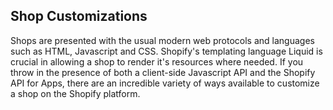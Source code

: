 ## Shop Customizations ##

Shops are presented with the usual modern web protocols and languages such as HTML, Javascript and CSS. Shopify's templating language Liquid is crucial in allowing a shop to render it's resources where needed. If you throw in the presence of both a client-side Javascript API and the Shopify API for Apps, there are an incredible variety of ways available to customize a shop on the Shopify platform.